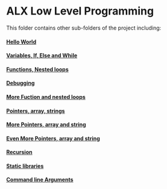 # ALX Low Level Programming
This folder contains other sub-folders of the project including:
#### [Hello World](https://github.com/Emmo00/alx-low_level_programming/tree/master/0x00-hello_world)
#### [Variables, If, Else and While](https://github.com/Emmo00/alx-low_level_programming/tree/master/0x01-variables_if_else_while)
#### [Functions, Nested loops](https://github.com/Emmo00/alx-low_level_programming/tree/master/0x02-functions_nested_loops)
#### [Debugging](https://github.com/Emmo00/alx-low_level_programming/tree/master/0x03-debugging)
#### [More Fuction and nested loops](https://github.com/Emmo00/alx-low_level_programming/tree/master/0x04-more_functions_nested_loops)
#### [Pointers, array, strings](https://github.com/Emmo00/alx-low_level_programming/tree/master/0x05-pointers_arrays_strings)
#### [More Pointers, array and string](https://github.com/Emmo00/alx-low_level_programming/tree/master/0x06-pointers_arrays_strings)
#### [Even More Pointers, array and string](https://github.com/Emmo00/alx-low_level_programming/tree/master/0x07-pointers_arrays_strings)
#### [Recursion](https://github.com/Emmo00/alx-low_level_programming/tree/master/0x08-recursion)
#### [Static libraries](https://github.com/Emmo00/alx-low_level_programming/tree/master/0x09-static_libraries)
#### [Command line Arguments](https://github.com/Emmo00/alx-low_level_programming/tree/master/0x0A-argc_argv)
